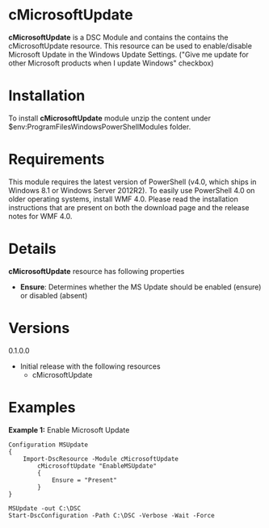 # cMicrosoftUpdate
**cMicrosoftUpdate** is a DSC Module and contains the contains the cMicrosoftUpdate resource. This resource can be used to enable/disable Microsoft Update in the Windows Update Settings. ("Give me update for other Microsoft products when I update Windows" checkbox)

# Installation
To install **cMicrosoftUpdate** module unzip the content under $env:ProgramFilesWindowsPowerShellModules folder.

# Requirements
This module requires the latest version of PowerShell (v4.0, which ships in Windows 8.1 or Windows Server 2012R2). To easily use PowerShell 4.0 on older operating systems, install WMF 4.0. Please read the installation instructions that are present on both the download page and the release notes for WMF 4.0.

# Details
**cMicrosoftUpdate** resource has following properties

* **Ensure**: Determines whether the MS Update should be enabled (ensure) or disabled (absent)

# Versions
0.1.0.0

* Initial release with the following resources
  * cMicrosoftUpdate

# Examples
**Example 1:** Enable Microsoft Update

```
Configuration MSUpdate
{
    Import-DscResource -Module cMicrosoftUpdate
        cMicrosoftUpdate "EnableMSUpdate"
        {
            Ensure = "Present"
        }
}

MSUpdate -out C:\DSC
Start-DscConfiguration -Path C:\DSC -Verbose -Wait -Force
```
